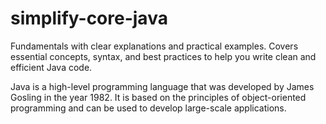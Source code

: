 # simplify-core-java
Fundamentals with clear explanations and practical examples. Covers essential concepts, syntax, and best practices to help you write clean and efficient Java code.

Java is a high-level programming language that was developed by James Gosling in the year 1982. It is based on the principles of object-oriented programming and can be used to develop large-scale applications. 
